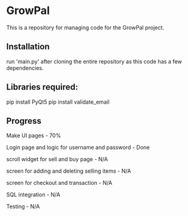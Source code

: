 # GrowPal
This is a repository for managing code for the GrowPal project. 

## Installation
run 'main.py' after cloning the entire repository as this code has a few dependencies. 

## Libraries required:
pip install PyQt5
pip install validate_email

## Progress
Make UI pages - 70%

Login page and logic for username and password - Done

scroll widget for sell and buy page - N/A

screen for adding and deleting selling items - N/A

screen for checkout and transaction - N/A

SQL integration - N/A

Testing - N/A

